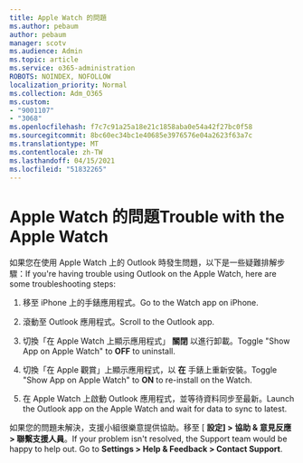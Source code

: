 ```yaml
---
title: Apple Watch 的問題
ms.author: pebaum
author: pebaum
manager: scotv
ms.audience: Admin
ms.topic: article
ms.service: o365-administration
ROBOTS: NOINDEX, NOFOLLOW
localization_priority: Normal
ms.collection: Adm_O365
ms.custom:
- "9001107"
- "3068"
ms.openlocfilehash: f7c7c91a25a18e21c1858aba0e54a42f27bc0f58
ms.sourcegitcommit: 8bc60ec34bc1e40685e3976576e04a2623f63a7c
ms.translationtype: MT
ms.contentlocale: zh-TW
ms.lasthandoff: 04/15/2021
ms.locfileid: "51832265"
---
```

# <a name="trouble-with-the-apple-watch"></a><span data-ttu-id="90940-102">Apple Watch 的問題</span><span class="sxs-lookup"><span data-stu-id="90940-102">Trouble with the Apple Watch</span></span>

<span data-ttu-id="90940-103">如果您在使用 Apple Watch 上的 Outlook 時發生問題，以下是一些疑難排解步驟：</span><span class="sxs-lookup"><span data-stu-id="90940-103">If you're having trouble using Outlook on the Apple Watch, here are some troubleshooting steps:</span></span> 

1. <span data-ttu-id="90940-104">移至 iPhone 上的手錶應用程式。</span><span class="sxs-lookup"><span data-stu-id="90940-104">Go to the Watch app on iPhone.</span></span>

2. <span data-ttu-id="90940-105">滾動至 Outlook 應用程式。</span><span class="sxs-lookup"><span data-stu-id="90940-105">Scroll to the Outlook app.</span></span>

3. <span data-ttu-id="90940-106">切換「在 Apple Watch 上顯示應用程式」 **關閉** 以進行卸載。</span><span class="sxs-lookup"><span data-stu-id="90940-106">Toggle "Show App on Apple Watch" to **OFF** to uninstall.</span></span>

4. <span data-ttu-id="90940-107">切換「在 Apple 觀賞」上顯示應用程式，以 **在** 手錶上重新安裝。</span><span class="sxs-lookup"><span data-stu-id="90940-107">Toggle "Show App on Apple Watch" to **ON** to re-install on the Watch.</span></span>

5. <span data-ttu-id="90940-108">在 Apple Watch 上啟動 Outlook 應用程式，並等待資料同步至最新。</span><span class="sxs-lookup"><span data-stu-id="90940-108">Launch the Outlook app on the Apple Watch and wait for data to sync to latest.</span></span> 

<span data-ttu-id="90940-109">如果您的問題未解決，支援小組很樂意提供協助。移至 [ **設定] > 協助 & 意見反應 > 聯繫支援人員**。</span><span class="sxs-lookup"><span data-stu-id="90940-109">If your problem isn't resolved, the Support team would be happy to help out. Go to **Settings > Help & Feedback > Contact Support**.</span></span> 